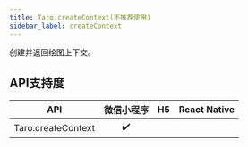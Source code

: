 ```yaml
---
title: Taro.createContext(不推荐使用)
sidebar_label: createContext
---
```



创建并返回绘图上下文。



## API支持度


| API | 微信小程序 | H5 | React Native |
| :-: | :-: | :-: | :-: |
| Taro.createContext | ✔️ |  |  |

